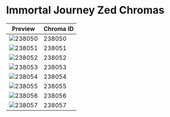 # Immortal Journey Zed Chromas

| Preview | Chroma ID |
|---------|-----------|
| ![238050](https://raw.communitydragon.org/latest/plugins/rcp-be-lol-game-data/global/default/v1/champion-chroma-images/238/238050.png) | 238050 |
| ![238051](https://raw.communitydragon.org/latest/plugins/rcp-be-lol-game-data/global/default/v1/champion-chroma-images/238/238051.png) | 238051 |
| ![238052](https://raw.communitydragon.org/latest/plugins/rcp-be-lol-game-data/global/default/v1/champion-chroma-images/238/238052.png) | 238052 |
| ![238053](https://raw.communitydragon.org/latest/plugins/rcp-be-lol-game-data/global/default/v1/champion-chroma-images/238/238053.png) | 238053 |
| ![238054](https://raw.communitydragon.org/latest/plugins/rcp-be-lol-game-data/global/default/v1/champion-chroma-images/238/238054.png) | 238054 |
| ![238055](https://raw.communitydragon.org/latest/plugins/rcp-be-lol-game-data/global/default/v1/champion-chroma-images/238/238055.png) | 238055 |
| ![238056](https://raw.communitydragon.org/latest/plugins/rcp-be-lol-game-data/global/default/v1/champion-chroma-images/238/238056.png) | 238056 |
| ![238057](https://raw.communitydragon.org/latest/plugins/rcp-be-lol-game-data/global/default/v1/champion-chroma-images/238/238057.png) | 238057 |